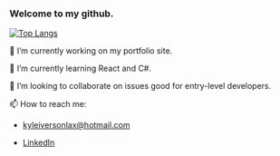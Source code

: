 ### Welcome to my github. 

[![Top Langs](https://github-readme-stats.vercel.app/api/top-langs/?username=kiverso)](https://github.com/anuraghazra/github-readme-stats)

 🔭 I’m currently working on my portfolio site.
 
 🌱 I’m currently learning React and C#.
 
 👯 I’m looking to collaborate on issues good for entry-level developers.
 
 📫 How to reach me:
 
 - <kyleiversonlax@hotmail.com>
 
 - [LinkedIn](https://www.linkedin.com/in/kyleiverson/)

<!--
**kiverso/kiverso** is a ✨ _special_ ✨ repository because its `README.md` (this file) appears on your GitHub profile.

Here are some ideas to get you started:

 🔭 I’m currently working on ...
 🌱 I’m currently learning React and ...
 👯 I’m looking to collaborate on ...
- 🤔 I’m looking for help with ...
- 💬 Ask me about ...
- 📫 How to reach me: ...
- 😄 Pronouns: ...
- ⚡ Fun fact: ...
-->
